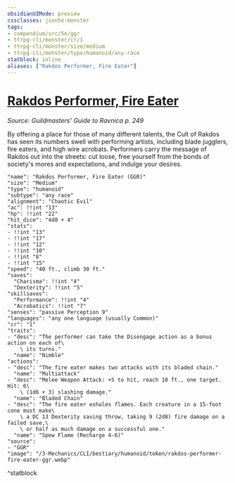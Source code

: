 ```yaml
---
obsidianUIMode: preview
cssclasses: json5e-monster
tags:
- compendium/src/5e/ggr
- ttrpg-cli/monster/cr/1
- ttrpg-cli/monster/size/medium
- ttrpg-cli/monster/type/humanoid/any-race
statblock: inline
aliases: ["Rakdos Performer, Fire Eater"]
---
```

# [Rakdos Performer, Fire Eater](3-Mechanics\CLI\bestiary\humanoid/rakdos-performer-fire-eater-ggr.md)
*Source: Guildmasters' Guide to Ravnica p. 249*  

By offering a place for those of many different talents, the Cult of Rakdos has seen its numbers swell with performing artists, including blade jugglers, fire eaters, and high wire acrobats. Performers carry the message of Rakdos out into the streets: cut loose, free yourself from the bonds of society's mores and expectations, and indulge your desires.

```statblock
"name": "Rakdos Performer, Fire Eater (GGR)"
"size": "Medium"
"type": "humanoid"
"subtype": "any race"
"alignment": "Chaotic Evil"
"ac": !!int "13"
"hp": !!int "22"
"hit_dice": "4d8 + 4"
"stats":
- !!int "13"
- !!int "17"
- !!int "12"
- !!int "10"
- !!int "8"
- !!int "15"
"speed": "40 ft., climb 30 ft."
"saves":
  "Charisma": !!int "4"
  "Dexterity": !!int "5"
"skillsaves":
  "Performance": !!int "4"
  "Acrobatics": !!int "7"
"senses": "passive Perception 9"
"languages": "any one language (usually Common)"
"cr": "1"
"traits":
- "desc": "The performer can take the Disengage action as a bonus action on each of\
    \ its turns."
  "name": "Nimble"
"actions":
- "desc": "The fire eater makes two attacks with its bladed chain."
  "name": "Multiattack"
- "desc": "Melee Weapon Attack: +5 to hit, reach 10 ft., one target. Hit: 6\
    \ (1d6 + 3) slashing damage."
  "name": "Bladed Chain"
- "desc": "The fire eater exhales flames. Each creature in a 15-foot cone must make\
    \ a DC 13 Dexterity saving throw, taking 9 (2d8) fire damage on a failed save,\
    \ or half as much damage on a successful one."
  "name": "Spew Flame (Recharge 4-6)"
"source":
- "GGR"
"image": "/3-Mechanics/CLI/bestiary/humanoid/token/rakdos-performer-fire-eater-ggr.webp"
```
^statblock